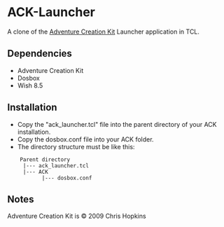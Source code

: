 # ACK-Launcher
A clone of the [Adventure Creation Kit](http://mozomedia.com/ack/) Launcher application in TCL.

## Dependencies
 * Adventure Creation Kit
 * Dosbox
 * Wish 8.5

## Installation
 - Copy the "ack_launcher.tcl" file into the parent directory of your ACK installation.
 - Copy the dosbox.conf file into your ACK folder.
 - The directory structure must be like this:

```
    Parent directory
     |--- ack_launcher.tcl
     |--- ACK
           |--- dosbox.conf
```

## Notes
Adventure Creation Kit is © 2009 Chris Hopkins
